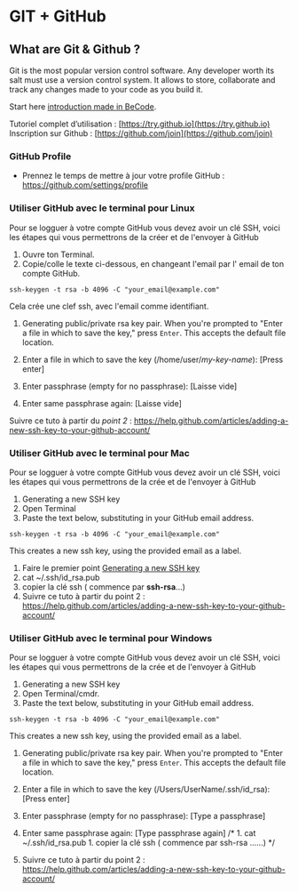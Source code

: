 # GIT + GitHub

## What are Git & Github ?

Git is the most popular version control software. Any developer worth its salt must use a version control system. It allows to store, collaborate and track any changes made to your code as you build it.

Start here [introduction made in BeCode](https://github.com/becodeorg/BeCode/wiki/Git-&-Github).

Tutoriel complet d’utilisation : [https://try.github.io](https://try.github.io)
Inscription sur Github : [https://github.com/join](https://github.com/join)

### GitHub Profile

* Prennez le temps de mettre à jour votre profile GitHub : https://github.com/settings/profile

### Utiliser GitHub avec le terminal pour **Linux**

Pour se logguer à votre compte GitHub vous devez avoir un clé SSH, voici les étapes qui vous permettrons de la créer et de l'envoyer à GitHub

1. Ouvre ton Terminal.
1. Copie/colle le texte ci-dessous, en changeant l'email par l' email de ton compte GitHub.
```
ssh-keygen -t rsa -b 4096 -C "your_email@example.com"
```
Cela crée une clef ssh, avec l'email comme identifiant.

1. Generating public/private rsa key pair.
When you're prompted to "Enter a file in which to save the key," press `Enter`. This accepts the default file location.

1. Enter a file in which to save the key (/home/user/*my-key-name*): [Press enter]
1. Enter passphrase (empty for no passphrase): [Laisse vide]
1. Enter same passphrase again: [Laisse vide]
<!--
1. cat ~/*my-key-name*/*my-key-name*.pub
1. copier la clé ssh ( commence par `ssh-rsa ......`)
-->
Suivre ce tuto à partir du *point 2* : https://help.github.com/articles/adding-a-new-ssh-key-to-your-github-account/

### Utiliser GitHub avec le terminal pour **Mac**

Pour se logguer à votre compte GitHub vous devez avoir un clé SSH, voici les étapes qui vous permettrons de la crée et de l'envoyer à GitHub
1. Generating a new SSH key
1. Open Terminal
1. Paste the text below, substituting in your GitHub email address.
```
ssh-keygen -t rsa -b 4096 -C "your_email@example.com"
```
This creates a new ssh key, using the provided email as a label.
1. Faire le premier point [Generating a new SSH key](https://help.github.com/articles/generating-a-new-ssh-key-and-adding-it-to-the-ssh-agent/)
1. cat ~/.ssh/id_rsa.pub
1. copier la clé ssh ( commence par **ssh-rsa**...)
1. Suivre ce tuto à partir du point 2 : https://help.github.com/articles/adding-a-new-ssh-key-to-your-github-account/

### Utiliser GitHub avec le terminal pour **Windows**

Pour se logguer à votre compte GitHub vous devez avoir un clé SSH, voici les étapes qui vous permettrons de la crée et de l'envoyer à GitHub
1. Generating a new SSH key
1. Open Terminal/cmdr.
1. Paste the text below, substituting in your GitHub email address.
```
ssh-keygen -t rsa -b 4096 -C "your_email@example.com"
```
This creates a new ssh key, using the provided email as a label.
1. Generating public/private rsa key pair.
When you're prompted to "Enter a file in which to save the key," press `Enter`. This accepts the default file location.

1. Enter a file in which to save the key (/Users/UserName/.ssh/id_rsa): [Press enter]
1. Enter passphrase (empty for no passphrase): [Type a passphrase]
1. Enter same passphrase again: [Type passphrase again]
/* 1. cat ~/.ssh/id_rsa.pub 1. copier la clé ssh ( commence par ssh-rsa ......) */
1. Suivre ce tuto à partir du point 2 : https://help.github.com/articles/adding-a-new-ssh-key-to-your-github-account/























